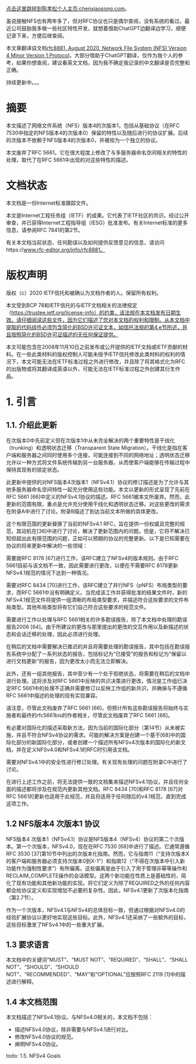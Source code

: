 [点击这里跳转到陈孝松个人主页:chenxiaosong.com](http://chenxiaosong.com/)。

虽说接触NFS也有两年多了，但对RFC协议也只是偶尔查阅，没有系统的看过。最近公司鼓励我多做一些社区特性开发，就想着借助ChatGPT边翻译边学习，顺便记录下来，方便后继查阅。

本文章翻译自文档[rfc8881, August 2020, Network File System (NFS) Version 4 Minor Version 1 Protocol](https://www.rfc-editor.org/rfc/rfc8881)，大部分借助于ChatGPT翻译，仅作为我个人的参考，如果你想查阅，建议看英文文档，因为我不确定我记录的中文翻译是否完整和正确。

持续更新中。。。

# 摘要

本文描述了网络文件系统（NFS）版本4的次版本1，包括从基础协议（在RFC 7530中指定的NFS版本4的次版本0）保留的特性以及随后进行的协议扩展。后续的次版本不依赖于NFS版本4的次版本0，并被视为一个独立的协议。

本文废弃了RFC 5661。它在很大程度上修改了与多服务器命名空间相关的特性的处理，取代了在RFC 5661中出现的对这些特性的描述。

# 文档状态

本文档是一份Internet标准跟踪文件。

本文是Internet工程任务组（IETF）的成果。它代表了IETF社区的共识。经过公开审查，并已获得Internet工程指导组（IESG）批准发布。有关Internet标准的更多信息，请参阅RFC 7841的第2节。

有关本文档当前状态、任何勘误以及如何提供反馈意见的信息，请访问https://www.rfc-editor.org/info/rfc8881。

# 版权声明

版权（c）2020 IETF信托和被确认为文档作者的人。保留所有权利。

本文受到BCP 78和IETF信托的与IETF文档相关的法律规定（https://trustee.ietf.org/license-info）的约束，该法规在本文档发布日期生效。请仔细阅读这些文件，因为它们描述了您对本文档的权利和限制。从本文档中提取的代码组件必须包含简化的BSD许可证文本，如信托法规的第4.e节所述，并且按照简化的BSD许可证描述的无任何保证提供。

本文可能包含在2008年11月10日之前发布或公开提供的IETF文档或IETF贡献的材料。在一些此类材料的版权控制人可能未授予IETF信托修改此类材料的权利的情况下，本文可能无法在IETF标准过程之外进行修改，并且除了将其格式化为RFC的出版物或将其翻译成英语以外，可能无法在IETF标准过程之外创建其衍生作品。

# 1. 引言

## 1.1. 介绍此更新

在次版本0中先前定义但在次版本1中从未完全解决的两个重要特性是干线化（trunking）和透明状态迁移（Transparent State Migration）。干线化是指在客户端和服务器之间同时使用多个连接，可能连接到不同的网络地址；透明状态迁移允许以一种方式将文件系统传输到另一台服务器，从而使客户端能够在传输过程中保持其现有的锁定状态。

此更新中提供的对NFS版本4次版本1（NFSv4.1）协议的修订描述是为了允许与其他多服务器命名空间特性一起充分使用这些功能。本文以更新的形式呈现了先前在RFC 5661 [66]中定义的NFSv4.1协议的描述。RFC 5661被本文所废弃。然而，此更新的范围有限，重点是允许充分使用干线化和透明状态迁移。对这些更改的需求在附录A中进行了讨论。附录B描述了到达当前文本所做的具体更改。

这个有限范围的更新替换了当前的NFSv4.1 RFC，旨在提供一份权威且完整的规范，其动机在[36]中进行了讨论，解决了更新范围内的问题。但是，它将不解决已知但超出此有限范围的问题，正如可以预期的协议的完整更新。以下是已知需要在协议的将来更新中解决的一些领域：

需要就RFC 8178 [67]进行工作，该RFC建立了NFSv4的版本规则。由于RFC 5661目前与该文档不一致，因此需要进行更改，以便在不需要RFC 8178更新NFSv4.1规范的情况下达到一种情况。

需要对RFC 8434 [70]进行工作，该RFC建立了并行NFS（pNFS）布局类型的要求，而RFC 5661中没有明确定义。当完成该工作并获得批准的结果文件时，新的NFSv4.1规范文件将提供一组清晰的布局类型要求，并描述符合这些要求的文件布局类型。其他布局类型将有它们自己符合这些要求的规范文件。

需要进行工作以处理与RFC 5661相关的许多勘误报告，除了本文档中处理的勘误报告2006 [64]。由于所建议的更改与那里提出的更改的交互作用以及新描述的状态和会话迁移的处理，因此必须进行处理。

在稍后的文档中需要解决已推迟的并且将需要处理的勘误报告，其中包括在勘误报告系统中分配了一系列状态的报告，包括标记为“已接受”的报告和标记为“保留以进行文档更新”的报告，因为更改太小而无法立即解决。

此外，还有一组其他报告，其中至少有一个处于拒绝状态，将需要在稍后的文档中进行处理。这将涉及对RFC 5661中反映的共识决策进行更改，情况是工作组已决定RFC 5661中的处理不正确并需要修订以反映工作组的新共识，并确保与不遵循RFC 5661中描述的处理的现有实现兼容。

请注意，尽管此文档废弃了RFC 5661 [66]，但预计所有这些勘误报告将始终与实施者和最终的rfc5661bis的作者相关，尽管此文档废弃了RFC 5661 [66]。

有必要对国际化的描述采取新方法，因为当前的国际化部分（第14节）从未被实施，并且不符合NFSv4协议的需求。可能的解决方案是创建一个基于[68]中的国际化部分的新国际化部分，或者创建一个描述所有NFSv4次版本的国际化的新文档，并在定义NFSv4.0和NFSv4.1的RFC时引用该文档。

需要对NFSv4.1中的安全性进行修订处理。有关现有处理的问题在附录C中进行了讨论。

在进行上述工作之前，将无法提供一致的文档集来描述NFSv4.1协议，并且任何全面的描述都将涉及在规范内更新其他文档。RFC 8434 [70]和RFC 8178 [67]对RFC 5661的更新也适用于此规范，并且将适用于任何随后的v4.1规范，直到完成这项工作。

## 1.2 NFS版本4 次版本1 协议

NFS版本4 次版本1（NFSv4.1）协议是NFS版本4（NFSv4）协议的第二个次版本。第一个次版本，NFSv4.0，现在在RFC 7530 [68]中进行了描述。它通常遵循RFC 3530 [37]第10节中列出的次版本化指南。然而，它与指南11（“支持次版本X的客户端和服务器必须支持次版本0到X-1”）和指南12（“不得在次版本中引入新功能作为强制性要求”）有所偏离。这些偏离是由于引入了用于管理非幂等操作和RECLAIM_COMPLETE操作的会话模型。这两个新功能在性质上是基础性的，简化了现有功能和其他新功能的实现。将它们定义为除了REQUIRED之外的任何内容都会给协议定义和实现增加不必要的复杂性。因此，NFSv4.1更新了次版本化指南（第2.7节）。

作为一个次版本，NFSv4.1与NFSv4的总体目标一致，但通过根据对NFSv4.0的经验扩展协议以更好地实现这些目标。此外，NFSv4.1还采纳了一些额外的目标，这些目标激发了NFSv4.1中的一些重大扩展。

## 1.3 要求语言

本文档中的关键词“MUST”、“MUST NOT”、“REQUIRED”、“SHALL”、“SHALL NOT”、“SHOULD”、“SHOULD NOT”、“RECOMMENDED”、“MAY”和“OPTIONAL”应按照RFC 2119 [1]中的描述进行解释。

## 1.4 本文档范围

本文档描述了NFSv4.1协议。与NFSv4.0相关的，本文档不包括：

- 描述NFSv4.0协议，除非需要与NFSv4.1进行对比。
- 修改NFSv4.0协议的规范。
- 阐明NFSv4.0协议。

todo: 1.5. NFSv4 Goals